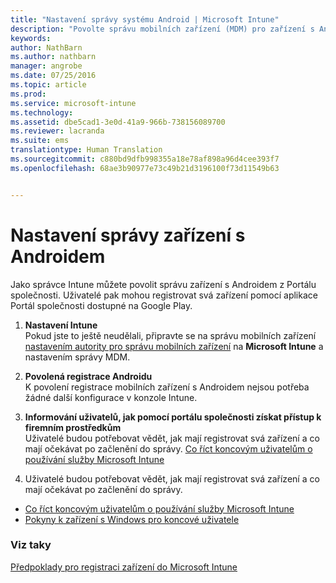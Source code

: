 ```yaml
---
title: "Nastavení správy systému Android | Microsoft Intune"
description: "Povolte správu mobilních zařízení (MDM) pro zařízení s Androidem a KNOXem pomocí služby Microsoft Intune."
keywords: 
author: NathBarn
ms.author: nathbarn
manager: angrobe
ms.date: 07/25/2016
ms.topic: article
ms.prod: 
ms.service: microsoft-intune
ms.technology: 
ms.assetid: dbe5cad1-3e0d-41a9-966b-738156089700
ms.reviewer: lacranda
ms.suite: ems
translationtype: Human Translation
ms.sourcegitcommit: c880bd9dfb998355a18e78af898a96d4cee393f7
ms.openlocfilehash: 68ae3b90977e73c49b21d3196100f73d11549b63


---
```


# Nastavení správy zařízení s Androidem
Jako správce Intune můžete povolit správu zařízení s Androidem z Portálu společnosti. Uživatelé pak mohou registrovat svá zařízení pomocí aplikace Portál společnosti dostupné na Google Play.

1.  **Nastavení Intune**<br>
    Pokud jste to ještě neudělali, připravte se na správu mobilních zařízení [nastavením autority pro správu mobilních zařízení](prerequisites-for-enrollment.md#set-mobile-device-management-authority) na **Microsoft Intune** a nastavením správy MDM.

2.  **Povolená registrace Androidu**<br>
    K povolení registrace mobilních zařízení s Androidem nejsou potřeba žádné další konfigurace v konzole Intune.

3.  **Informování uživatelů, jak pomocí portálu společnosti získat přístup k firemním prostředkům**<br>
    Uživatelé budou potřebovat vědět, jak mají registrovat svá zařízení a co mají očekávat po začlenění do správy. [Co říct koncovým uživatelům o používání služby Microsoft Intune](what-to-tell-your-end-users-about-using-microsoft-intune.md)

4.  Uživatelé budou potřebovat vědět, jak mají registrovat svá zařízení a co mají očekávat po začlenění do správy.
  - [Co říct koncovým uživatelům o používání služby Microsoft Intune](what-to-tell-your-end-users-about-using-microsoft-intune.md)
  - [Pokyny k zařízení s Windows pro koncové uživatele](../enduser/using-your-android-device-with-intune.md)

### Viz taky
[Předpoklady pro registraci zařízení do Microsoft Intune](prerequisites-for-enrollment.md)



<!--HONumber=Sep16_HO4-->


